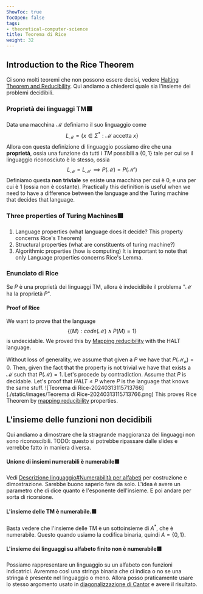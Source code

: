 ```yaml
---
ShowToc: true
TocOpen: false
tags:
- theoretical-computer-science
title: Teorema di Rice
weight: 32
---
```


## Introduction to the Rice Theorem
Ci sono molti teoremi che non possono essere decisi, vedere [Halting Theorem and Reducibility](./halting-theorem-and-reducibility).
Qui andiamo a chiederci quale sia l'insieme dei problemi decidibili.

### Proprietà dei linguaggi TM🟩
Data una macchina $\mathcal{M}$ definiamo il suo linguaggio come
$$
L_{\mathcal{M}} = \left\{ x \in \Sigma^{*}: \mathcal{M} \text{ accetta } x \right\} 
$$
Allora con questa definizione di linguaggio possiamo dire che una **proprietà**, ossia una funzione da tutti i $TM$ possibili a  $\left\{ 0, 1 \right\}$ tale per cui se il linguaggio riconosciuto è lo stesso, ossia 
$$
L_{\mathcal{M}} = L_{\mathcal{M}'} \implies P(\mathcal{M}) = P(\mathcal{M}')
$$
Definiamo questa **non triviale** se esiste una macchina per cui è 0, e una per cui è 1 (ossia non è costante).
Practically this definition is useful when we need to have a difference between the language and the Turing machine that decides that language.

### Three properties of Turing Machines🟩
1. Language properties (what language does it decide? This property concerns Rice's Theorem)
2. Structural properties (what are constituents of turing machine?)
3. Algorithmic properties (how is computing)
It is important to note that only Language properties concerns Rice's Lemma.

### Enunciato di Rice
Se $P$ è una proprietà dei linguaggi TM, allora è indecidibile il problema "$\mathcal{M}$ ha la proprietà $P$".

#### Proof of Rice
We want to prove that the language 
$$
\left\{ \langle M \rangle : code(\mathcal{M}) \land P(M) = 1 \right\} 
$$
is undecidable.
We proved this by [Mapping reducibility](./halting-theorem-and-reducibility) with the HALT language.


Without loss of generality, we assume that given a $P$ we have that $P(\mathcal{M}_{\varnothing}) = 0$. Then, given the fact that the property is not trivial we have that exists a $\mathcal{M}$ such that $P(\mathcal{M}) = 1$. 
Let's procede by contradiction. Assume that $P$ is decidable.
Let's proof that $HALT \leq P$ where $P$ is the language that knows the same stuff.
![Teorema di Rice-20240313115713766](./static/images/Teorema di Rice-20240313115713766.png)
This proves Rice Theorem by [mapping reducibility](./halting-theorem-and-reducibility#mapping-reducibility) properties.



## L'insieme delle funzioni non decidibili
Qui andiamo a dimostrare che la stragrande maggioranza dei linguaggi non sono riconoscibili.
TODO: questo si potrebbe ripassare dalle slides e verrebbe fatto in maniera diversa.

#### Unione di insiemi numerabili è numerabile🟩
Vedi [Descrizione linguaggio#Numerabilità per alfabeti](./descrizione-linguaggio#numerabilità-per-alfabeti) per costruzione e dimostrazione. Sarebbe buono saperlo fare da solo.
L'idea è avere un parametro che di dice quanto è l'esponente dell'insieme. E poi andare per sorta di ricorsione.
#### L'insieme delle TM è numerabile.🟩
Basta vedere che l'insieme delle TM è un sottoinsieme di $A^{*}$, che è numerabile. Questo quando usiamo la codifica binaria, quindi $A = \left\{ 0, 1 \right\}$.
#### L'insieme dei linguaggi su alfabeto finito non è numerabile🟩

Possiamo rappresentare un linguaggio su un alfabeto con funzioni indicatrici. Avremmo così una stringa binaria che ci indica o no se una stringa è presente nel linguaggio o meno.
Allora posso praticamente usare lo stesso argomento usato in [diagonalizzazione di Cantor](./relazioni-fra-insiemi#dimostrazione-con-tabella) e avere il risultato.
